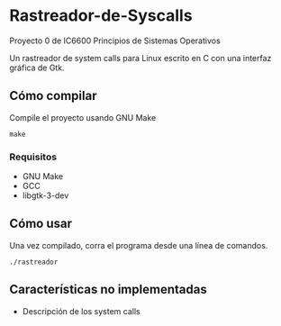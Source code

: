 # Rastreador-de-Syscalls
Proyecto 0 de IC6600 Principios de Sistemas Operativos

Un rastreador de system calls para Linux escrito en C con una interfaz gráfica de Gtk.

## Cómo compilar
Compile el proyecto usando GNU Make
```
make
```
### Requisitos
- GNU Make
- GCC
- libgtk-3-dev

## Cómo usar
Una vez compilado, corra el programa desde una línea de comandos.
```
./rastreador
```

## Características no implementadas
- Descripción de los system calls
